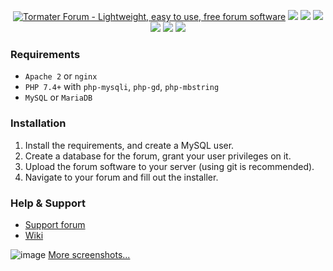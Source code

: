 <p align="center">
<a href="http://forum.tormater.com"><img src="https://github.com/tormater/tormater-forum/assets/115832947/0af1afc5-a83b-4419-80ea-7dde980205a8" alt="Tormater Forum - Lightweight, easy to use, free forum software"></a>
<img src="https://img.shields.io/badge/PHP-7.4%2F8.0%2B-8892be"> <img src="https://img.shields.io/github/license/tormater/tormater-forum"> <img src="https://img.shields.io/github/v/release/tormater/tormater-forum"> <img src="https://img.shields.io/github/languages/code-size/tormater/tormater-forum"> <img src="https://img.shields.io/github/issues/tormater/tormater-forum"> <img src="https://img.shields.io/badge/tormater-yes-yellowgreen">
</p>

### Requirements
- `Apache 2` or `nginx`
- `PHP 7.4+` with `php-mysqli`, `php-gd`, `php-mbstring`
- `MySQL` or `MariaDB`
### Installation
1. Install the requirements, and create a MySQL user.
2. Create a database for the forum, grant your user privileges on it.
3. Upload the forum software to your server (using git is recommended).
4. Navigate to your forum and fill out the installer.
### Help & Support
- <a href="http://forum.tormater.com">Support forum</a>
- <a href="https://github.com/tormater/tormater-forum/wiki">Wiki</a>

![image](https://github.com/tormater/tormater-forum/assets/115832947/f5a107dd-2aae-4a9e-9111-280f5c198277)
<a href="https://github.com/tormater/tormater-forum/wiki/Screenshots">More screenshots...</a>
